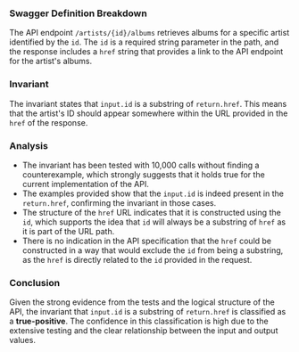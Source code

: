 ### Swagger Definition Breakdown
The API endpoint `/artists/{id}/albums` retrieves albums for a specific artist identified by the `id`. The `id` is a required string parameter in the path, and the response includes a `href` string that provides a link to the API endpoint for the artist's albums.

### Invariant
The invariant states that `input.id` is a substring of `return.href`. This means that the artist's ID should appear somewhere within the URL provided in the `href` of the response.

### Analysis
- The invariant has been tested with 10,000 calls without finding a counterexample, which strongly suggests that it holds true for the current implementation of the API.
- The examples provided show that the `input.id` is indeed present in the `return.href`, confirming the invariant in those cases.
- The structure of the `href` URL indicates that it is constructed using the `id`, which supports the idea that `id` will always be a substring of `href` as it is part of the URL path.
- There is no indication in the API specification that the `href` could be constructed in a way that would exclude the `id` from being a substring, as the `href` is directly related to the `id` provided in the request.

### Conclusion
Given the strong evidence from the tests and the logical structure of the API, the invariant that `input.id` is a substring of `return.href` is classified as a **true-positive**. The confidence in this classification is high due to the extensive testing and the clear relationship between the input and output values.
